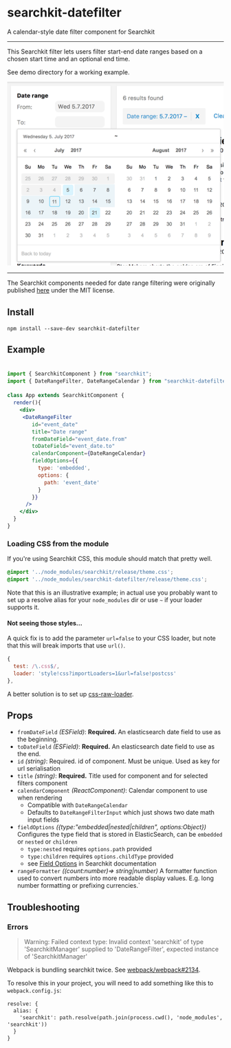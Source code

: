# searchkit-datefilter
A calendar-style date filter component for Searchkit

---

This Searchkit filter lets users filter start-end date ranges based on a chosen start time and an optional end time.

See demo directory for a working example.

<img src="./searchkit-datefilter-screenshot.png" />

---

The Searchkit components needed for date range filtering were originally published [here](https://github.com/City-of-Turku/kada-elastic-events) under the MIT license.

## Install

```
npm install --save-dev searchkit-datefilter
```

## Example

```jsx

import { SearchkitComponent } from "searchkit";
import { DateRangeFilter, DateRangeCalendar } from "searchkit-datefilter"

class App extends SearchkitComponent {
  render(){
    <div>
     <DateRangeFilter
        id="event_date"
        title="Date range"
        fromDateField="event_date.from"
        toDateField="event_date.to"
        calendarComponent={DateRangeCalendar}
        fieldOptions={{
          type: 'embedded',
          options: {
            path: 'event_date'
          }
        }}
      />
    </div>
  }
}
```

### Loading CSS from the module

If you're using Searchkit CSS, this module should match that pretty well.

```css
@import '../node_modules/searchkit/release/theme.css';
@import '../node_modules/searchkit-datefilter/release/theme.css';
```

Note that this is an illustrative example; in actual use you probably want to set up a resolve alias for your `node_modules` dir or use `~` if your loader supports it.

#### Not seeing those styles...

A quick fix is to add the parameter `url=false` to your CSS loader, but note that this will break imports that use `url()`.

```js
{
  test: /\.css$/,
  loader: 'style!css?importLoaders=1&url=false!postcss'
},
```

A better solution is to set up [css-raw-loader](https://www.npmjs.com/package/css-raw-loader).

## Props
- `fromDateField` *(ESField)*: **Required.** An elasticsearch date field to use as the beginning.
- `toDateField` *(ESField)*: **Required.** An elasticsearch date field to use as the end.
- `id` *(string)*: Required. id of component. Must be unique. Used as key for url serialisation
- `title` *(string)*: **Required.** Title used for component and for selected filters component
- `calendarComponent` *(ReactComponent)*: Calendar component to use when rendering
    - Compatible with `DateRangeCalendar`
    - Defaults to `DateRangeFilterInput` which just shows two date math input fields
- `fieldOptions` *({type:"embedded|nested|children", options:Object})* Configures the type field that is stored in ElasticSearch, can be `embedded` or `nested` or `children`
    - `type:nested` requires `options.path` provided
    - `type:children` requires `options.childType` provided
    - see [Field Options](http://docs.searchkit.co/stable/core/FieldOptions.html) in Searchkit documentation
- `rangeFormatter` *((count:number)=> string|number)* A formatter function used to convert numbers into more readable display values. E.g. long number formatting or prefixing currencies.`

## Troubleshooting

### Errors

> Warning: Failed context type: Invalid context 'searchkit' of type 'SearchkitManager' supplied to 'DateRangeFilter', expected instance of 'SearchkitManager'

Webpack is bundling searchkit twice. See [webpack/webpack#2134](https://github.com/webpack/webpack/issues/2134).

To resolve this in your project, you will need to add something like this to `webpack.config.js`:

```
resolve: {
  alias: {
    'searchkit': path.resolve(path.join(process.cwd(), 'node_modules', 'searchkit'))
  }
}
```

